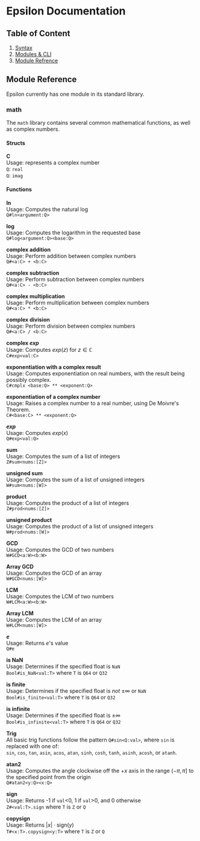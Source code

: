# Epsilon Documentation

## Table of Content

1. [Syntax](/docs/syntax.md)
1. [Modules & CLI](/docs/modules.md)
1. [Module Refrence](/docs/modref.md)

## Module Reference

Epsilon currently has one module in its standard library.

### math

The `math` library contains several common mathematical functions, as well as complex numbers.

#### Structs

**C**<br>
Usage: represents a complex number<br>
`Q`: `real`<br>
`Q`: `imag`

#### Functions

**ln**<br>
Usage: Computes the natural log<br>
`Q#ln<argument:Q>`

**log**<br>
Usage: Computes the logarithm in the requested base<br>
`Q#log<argument:Q><base:Q>`

**complex addition**<br>
Usage: Perform addition between complex numbers<br>
`Q#<a:C> + <b:C>`

**complex subtraction**<br>
Usage: Perform subtraction between complex numbers<br>
`Q#<a:C> - <b:C>`

**complex multiplication**<br>
Usage: Perform multiplication between complex numbers<br>
`Q#<a:C> * <b:C>`

**complex division**<br>
Usage: Perform division between complex numbers<br>
`Q#<a:C> / <b:C>`

**complex $exp$**<br>
Usage: Computes $exp(z)$ for $z\in\mathbb{C}$<br>
`C#exp<val:C>`

**exponentiation with a complex result**<br>
Usage: Computes exponentiation on real numbers, with the result being possibly complex.<br>
`C#cmplx <base:Q> ** <exponent:Q>`

**exponentiation of a complex number**<br>
Usage: Raises a complex number to a real number, using De Moivre's Theorem.<br>
`C#<base:C> ** <exponent:Q>`

**$exp$**<br>
Usage: Computes $exp(x)$<br>
`Q#exp<val:Q>`

**sum**<br>
Usage: Computes the sum of a list of integers<br>
`Z#sum<nums:[Z]>`

**unsigned sum**<br>
Usage: Computes the sum of a list of unsigned integers<br>
`W#sum<nums:[W]>`

**product**<br>
Usage: Computes the product of a list of integers<br>
`Z#prod<nums:[Z]>`

**unsigned product**<br>
Usage: Computes the product of a list of unsigned integers<br>
`W#prod<nums:[W]>`

**GCD**<br>
Usage: Computes the GCD of two numbers<br>
`W#GCD<a:W><b:W>`

**Array GCD**<br>
Usage: Computes the GCD of an array<br>
`W#GCD<nums:[W]>`

**LCM**<br>
Usage: Computes the LCM of two numbers<br>
`W#LCM<a:W><b:W>`

**Array LCM**<br>
Usage: Computes the LCM of an array<br>
`W#LCM<nums:[W]>`

**$e$**<br>
Usage: Returns $e$'s value<br>
`Q#e`

**is NaN**<br>
Usage: Determines if the specified float is `NaN`<br>
`Bool#is_NaN<val:T>` where `T` is `Q64` or `Q32`

**is finite**<br>
Usage: Determines if the specified float is *not* $\pm\infty$ or `NaN`<br>
`Bool#is_finite<val:T>` where `T` is `Q64` or `Q32`

**is infinite**<br>
Usage: Determines if the specified float is $\pm\infty$<br>
`Bool#is_infinite<val:T>` where `T` is `Q64` or `Q32`

**Trig**<br>
All basic trig functions follow the pattern `Q#sin<Q:val>`, where `sin` is replaced with one of:<br>
`sin`, `cos`, `tan`, `asin`, `acos`, `atan`, `sinh`, `cosh`, `tanh`, `asinh`, `acosh`, or `atanh`.

**atan2**<br>
Usage: Computes the angle clockwise off the $+x$ axis in the range $(-\pi,\pi]$ to the specified point from the origin<br>
`Q#atan2<y:Q><x:Q>`

**sign**<br>
Usage: Returns -1 if `val`<0, 1 if `val`>0, and 0 otherwise<br>
`Z#<val:T>.sign` where `T` is `Z` or `Q`

**copysign**<br>
Usage: Returns $|x|\cdot\text{sign}(y)$<br>
`T#<x:T>.copysign<y:T>` where `T` is `Z` or `Q`
